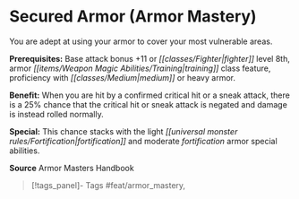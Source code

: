 ﻿---
cssclass: [feats]

---
# Secured Armor (Armor Mastery)

You are adept at using your armor to cover your most vulnerable areas.

**Prerequisites:** Base attack bonus +11 or _[[classes/Fighter|fighter]]_ level 8th, armor _[[items/Weapon Magic Abilities/Training|training]]_ class feature, proficiency with _[[classes/Medium|medium]]_ or heavy armor.

**Benefit:** When you are hit by a confirmed critical hit or a sneak attack, there is a 25% chance that the critical hit or sneak attack is negated and damage is instead rolled normally.

**Special:** This chance stacks with the light _[[universal monster rules/Fortification|fortification]]_ and moderate _fortification_ armor special abilities.

**Source** Armor Masters Handbook
>[!tags_panel]- Tags
> #feat/armor_mastery, 